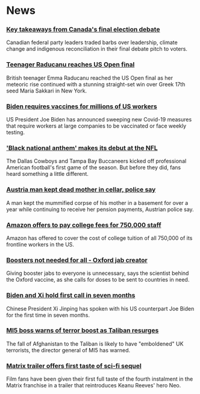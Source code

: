 # News
### [Key takeaways from Canada's final election debate](https://www.bbc.com/news/world-us-canada-58495746)
Canadian federal party leaders traded barbs over leadership, climate change and indigenous reconciliation in their final debate pitch to voters. 
### [Teenager Raducanu reaches US Open final](https://www.bbc.com/sport/tennis/58511033)
British teenager Emma Raducanu reached the US Open final as her meteoric rise continued with a stunning straight-set win over Greek 17th seed Maria Sakkari in New York.
### [Biden requires vaccines for millions of US workers](https://www.bbc.com/news/world-us-canada-58508547)
US President Joe Biden has announced sweeping new Covid-19 measures that require workers at large companies to be vaccinated or face weekly testing.
### ['Black national anthem' makes its debut at the NFL](https://www.bbc.com/news/world-us-canada-58482970)
 The Dallas Cowboys and Tampa Bay Buccaneers kicked off professional American football's first game of the season. But before they did, fans heard something a little different.
### [Austria man kept dead mother in cellar, police say](https://www.bbc.com/news/world-europe-58510192)
A man kept the mummified corpse of his mother in a basement for over a year while continuing to receive her pension payments, Austrian police say.
### [Amazon offers to pay college fees for 750,000 staff](https://www.bbc.com/news/business-58509932)
Amazon has offered to cover the cost of college tuition of all 750,000 of its frontline workers in the US.
### [Boosters not needed for all - Oxford jab creator](https://www.bbc.com/news/uk-58507436)
Giving booster jabs to everyone is unnecessary, says the scientist behind the Oxford vaccine, as she calls for doses to be sent to countries in need. 
### [Biden and Xi hold first call in seven months](https://www.bbc.com/news/world-asia-china-58511173)
Chinese President Xi Jinping has spoken with his US counterpart Joe Biden for the first time in seven months. 
### [MI5 boss warns of terror boost as Taliban resurges](https://www.bbc.com/news/uk-58512901)
The fall of Afghanistan to the Taliban is likely to have "emboldened" UK terrorists, the director general of MI5 has warned.
### [Matrix trailer offers first taste of sci-fi sequel](https://www.bbc.com/news/entertainment-arts-58500875)
Film fans have been given their first full taste of the fourth instalment in the Matrix franchise in a trailer that reintroduces Keanu Reeves' hero Neo.
